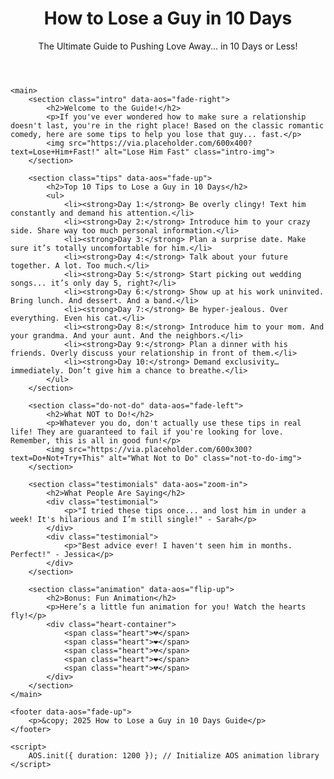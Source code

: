 <!DOCTYPE html>
<html lang="en">
<head>
    <meta charset="UTF-8">
    <meta name="viewport" content="width=device-width, initial-scale=1.0">
    <meta http-equiv="X-UA-Compatible" content="ie=edge">
    <title>How to Lose a Guy in 10 Days</title>
    <link rel="stylesheet" href="styles.css">
    <script src="https://unpkg.com/aos@2.3.1/dist/aos.js"></script> <!-- Animation library -->
    <link href="https://fonts.googleapis.com/css2?family=Pacifico&family=Roboto:wght@400;500&display=swap" rel="stylesheet">
</head>
<body>
    <header data-aos="fade-down">
        <h1>How to Lose a Guy in 10 Days</h1>
        <p>The Ultimate Guide to Pushing Love Away... in 10 Days or Less!</p>
    </header>

    <main>
        <section class="intro" data-aos="fade-right">
            <h2>Welcome to the Guide!</h2>
            <p>If you've ever wondered how to make sure a relationship doesn't last, you're in the right place! Based on the classic romantic comedy, here are some tips to help you lose that guy... fast.</p>
            <img src="https://via.placeholder.com/600x400?text=Lose+Him+Fast!" alt="Lose Him Fast" class="intro-img">
        </section>

        <section class="tips" data-aos="fade-up">
            <h2>Top 10 Tips to Lose a Guy in 10 Days</h2>
            <ul>
                <li><strong>Day 1:</strong> Be overly clingy! Text him constantly and demand his attention.</li>
                <li><strong>Day 2:</strong> Introduce him to your crazy side. Share way too much personal information.</li>
                <li><strong>Day 3:</strong> Plan a surprise date. Make sure it’s totally uncomfortable for him.</li>
                <li><strong>Day 4:</strong> Talk about your future together. A lot. Too much.</li>
                <li><strong>Day 5:</strong> Start picking out wedding songs... it’s only day 5, right?</li>
                <li><strong>Day 6:</strong> Show up at his work uninvited. Bring lunch. And dessert. And a band.</li>
                <li><strong>Day 7:</strong> Be hyper-jealous. Over everything. Even his cat.</li>
                <li><strong>Day 8:</strong> Introduce him to your mom. And your grandma. And your aunt. And the neighbors.</li>
                <li><strong>Day 9:</strong> Plan a dinner with his friends. Overly discuss your relationship in front of them.</li>
                <li><strong>Day 10:</strong> Demand exclusivity… immediately. Don’t give him a chance to breathe.</li>
            </ul>
        </section>

        <section class="do-not-do" data-aos="fade-left">
            <h2>What NOT to Do!</h2>
            <p>Whatever you do, don't actually use these tips in real life! They are guaranteed to fail if you're looking for love. Remember, this is all in good fun!</p>
            <img src="https://via.placeholder.com/600x300?text=Do+Not+Try+This" alt="What Not to Do" class="not-to-do-img">
        </section>

        <section class="testimonials" data-aos="zoom-in">
            <h2>What People Are Saying</h2>
            <div class="testimonial">
                <p>"I tried these tips once... and lost him in under a week! It's hilarious and I’m still single!" - Sarah</p>
            </div>
            <div class="testimonial">
                <p>"Best advice ever! I haven't seen him in months. Perfect!" - Jessica</p>
            </div>
        </section>

        <section class="animation" data-aos="flip-up">
            <h2>Bonus: Fun Animation</h2>
            <p>Here’s a little fun animation for you! Watch the hearts fly!</p>
            <div class="heart-container">
                <span class="heart">💔</span>
                <span class="heart">❤️</span>
                <span class="heart">💔</span>
                <span class="heart">❤️</span>
                <span class="heart">💔</span>
            </div>
        </section>
    </main>

    <footer data-aos="fade-up">
        <p>&copy; 2025 How to Lose a Guy in 10 Days Guide</p>
    </footer>

    <script>
        AOS.init({ duration: 1200 }); // Initialize AOS animation library
    </script>
</body>
</html>

